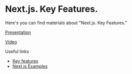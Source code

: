 # Next.js. Key Features.

Here's you can find materials about "Next.js. Key Features."

[Presentation](https://docs.google.com/presentation/d/1osxVFfGhWgYKDIm7qMHO11UgPrnSeVctmTBJYZslfKg/edit?usp=sharing)

[Video](https://drive.google.com/file/d/1MeiSOgfsfx36oqAYhPP_XT3OdiwMR_s5/view?usp=sharing)

Useful links

- [Key features](https://nextjs.org/docs/app/building-your-application)
- [Next.js Examples](https://github.com/vercel/next.js/tree/canary/examples)
